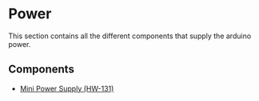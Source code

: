 # Power
This section contains all the different components that supply the arduino power.

## Components

* [Mini Power Supply (HW-131)](./Mini%20Power%20Supply%20%28HW-131%29)
